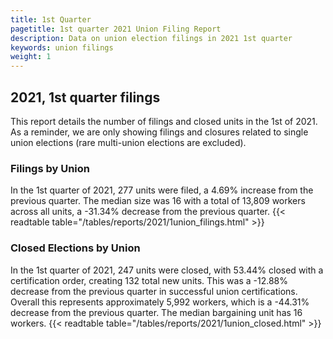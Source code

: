 ```yaml
---
title: 1st Quarter 
pagetitle: 1st quarter 2021 Union Filing Report
description: Data on union election filings in 2021 1st quarter 
keywords: union filings
weight: 1
---
```


## 2021, 1st quarter filings

This report details the number of filings and closed units in the 1st of 2021. As a reminder, we are only showing filings and closures related to single union elections (rare multi-union elections are excluded).

### Filings by Union
In the 1st quarter of 2021, 277 units were filed, a 4.69% increase from the previous quarter. The median size was 16 with a total of 13,809 workers across all units, a -31.34% decrease from the previous quarter.
{{< readtable table="/tables/reports/2021/1union_filings.html" >}}

### Closed Elections by Union
In the 1st quarter of 2021, 247 units were closed, with 53.44% closed with a certification order, creating 132 total new units. This was a -12.88% decrease from the previous quarter in successful union certifications. Overall this represents approximately 5,992 workers, which is a -44.31% decrease from the previous quarter. The median bargaining unit has 16 workers.
{{< readtable table="/tables/reports/2021/1union_closed.html" >}}
